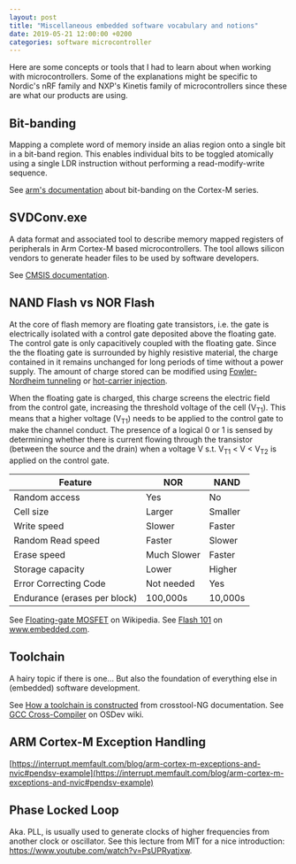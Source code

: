 ```yaml
---
layout: post
title: "Miscellaneous embedded software vocabulary and notions"
date: 2019-05-21 12:00:00 +0200
categories: software microcontroller
---
```

Here are some concepts or tools that I had to learn about when working with microcontrollers.
Some of the explanations might be specific to Nordic's nRF family and NXP's Kinetis family of
microcontrollers since these are what our products are using.

## Bit-banding
Mapping a complete word of memory inside an alias region onto a single bit in a bit-band region. This
enables individual bits to be toggled atomically using a single LDR instruction
without performing a read-modify-write sequence.

See [arm's documentation](http://infocenter.arm.com/help/topic/com.arm.doc.100166_0001_00_en/ric1417773736773.html) about bit-banding on the Cortex-M series.

## SVDConv.exe
A data format and associated tool to describe memory mapped registers of peripherals in Arm
Cortex-M based microcontrollers. The tool allows silicon vendors to generate header files
to be used by software developers.

See [CMSIS documentation](http://www.keil.com/pack/doc/CMSIS/SVD/html/index.html).

## NAND Flash vs NOR Flash
At the core of flash memory are floating gate transistors, i.e. the gate is electrically
isolated with a control gate deposited above the floating gate. The control gate is only
capacitively coupled with the floating gate. Since the the floating gate is surrounded
by highly resistive material, the charge contained in it remains unchanged for long
periods of time without a power supply. The amount of charge stored can be modified using [Fowler-Nordheim
tunneling](https://en.wikipedia.org/wiki/Field_electron_emission#Fowler%E2%80%93Nordheim_tunneling) or [hot-carrier injection](https://en.wikipedia.org/wiki/Hot-carrier_injection).

When the floating gate is charged, this charge screens the electric field from the control gate, increasing the threshold voltage of the cell (V<sub>T1</sub>). This means that a higher voltage (V<sub>T1</sub>) needs to be applied to the control gate to make the channel conduct. The presence of a logical 0 or 1 is sensed by determining whether there is current flowing through the transistor (between the source and the drain) when a voltage V s.t. V<sub>T1</sub> < V < V<sub>T2</sub> is applied on the control gate.

|Feature                      |NOR         |NAND        |
|-----------------------------|------------|------------|
|Random access                |Yes         |No          |
|Cell size                    |Larger      |Smaller     |
|Write speed                  |Slower      |Faster      |
|Random Read speed            |Faster      |Slower      |
|Erase speed                  |Much Slower |Faster      |
|Storage capacity             |Lower       |Higher      |
|Error Correcting Code        |Not needed  |Yes         |
|Endurance (erases per block) |100,000s    |10,000s     |

See [Floating-gate MOSFET](https://en.wikipedia.org/wiki/Floating-gate_MOSFET) on Wikipedia.
See [Flash 101](https://www.embedded.com/design/prototyping-and-development/4460910/Flash-101--NAND-Flash-vs-NOR-Flash) on www.embedded.com.

## Toolchain
A hairy topic if there is one... But also the foundation of everything else in (embedded) software development.

See [How a toolchain is constructed](https://crosstool-ng.github.io/docs/toolchain-construction/) from crosstool-NG documentation.
See [GCC Cross-Compiler](https://wiki.osdev.org/GCC_Cross-Compiler) on OSDev wiki.

## ARM Cortex-M Exception Handling

[https://interrupt.memfault.com/blog/arm-cortex-m-exceptions-and-nvic#pendsv-example](https://interrupt.memfault.com/blog/arm-cortex-m-exceptions-and-nvic#pendsv-example)

## Phase Locked Loop

Aka. PLL, is usually used to generate clocks of higher frequencies from another clock or oscillator. See this lecture from MIT for a nice introduction: https://www.youtube.com/watch?v=PsUPRyatjxw.